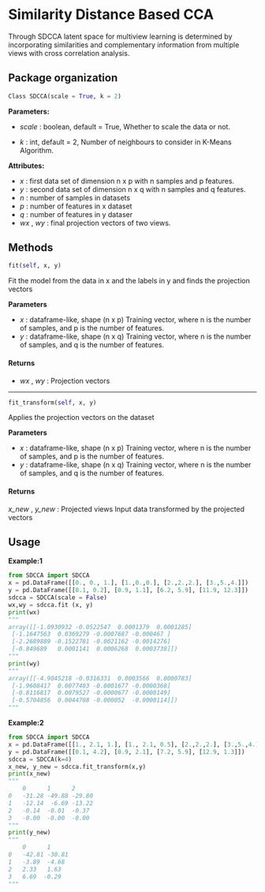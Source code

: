 # Similarity Distance Based CCA

Through SDCCA latent space for multiview learning is determined by incorporating similarities and complementary information from multiple views with cross correlation analysis.


## Package organization

```python
Class SDCCA(scale = True, k = 2)
```

**Parameters:**
- *scale* : boolean, default = True, Whether to scale the data or not.

- *k* : int, default = 2, Number of neighbours to consider in K-Means Algorithm.

**Attributes:**
- *x* : first data set of dimension n x p with n samples and p features.
- *y* : second data set of dimension n x q with n samples and q features.
- *n* : number of samples in datasets
- *p* : number of features in x dataset
- *q* : number of features in y dataser
- *wx* , *wy* : final projection vectors of two views.

 ## Methods
```python
fit(self, x, y)
```
Fit the model from the data in x and the labels in y and finds the projection vectors

**Parameters**
- *x* : dataframe-like, shape (n x p)
      Training vector, where n is the number of samples, and p is the number of features.
- *y* : dataframe-like, shape (n x q)
      Training vector, where n is the number of samples, and q is the number of features.

#### Returns
- *wx* , *wy* : Projection vectors
------------------------------------------------------------------ 


```python
fit_transform(self, x, y)
```
Applies the projection vectors on the dataset 

 **Parameters**
- *x* : dataframe-like, shape (n x p)
    Training vector, where n is the number of samples, and p is the number of features.
- *y* : dataframe-like, shape (n x q)
    Training vector, where n is the number of samples, and q is the number of features.
	
#### Returns
*x_new* , *y_new* : Projected views
Input data transformed by the projected vectors



## Usage
 **Example:1**
```python
from SDCCA import SDCCA
x = pd.DataFrame([[0., 0., 1.], [1.,0.,0.], [2.,2.,2.], [3.,5.,4.]])
y = pd.DataFrame([[0.1, 0.2], [0.9, 1.1], [6.2, 5.9], [11.9, 12.3]])
sdcca = SDCCA(scale = False)
wx,wy = sdcca.fit (x, y)
print(wx)
"""
array([[-1.0930932 -0.0522547  0.0001379  0.0001285]
 [-1.1647563  0.0369279 -0.0007687 -0.000467 ]
 [-2.2689889 -0.1522781 -0.0021162 -0.0014276]
 [-0.849689   0.0001141  0.0006268  0.0003738]]) 
"""
print(wy)
"""
array([[-4.9045218 -0.0316331  0.0003566  0.0000783]
 [-1.9608417  0.0077403 -0.0001677 -0.0000368]
 [-0.8116817  0.0079527 -0.0000677 -0.0000149]
 [-0.5704856  0.0044708 -0.000052  -0.0000114]])
"""
```
 **Example:2**
```python
from SDCCA import SDCCA
x = pd.DataFrame([[1., 2.1, 1.], [1., 2.1, 0.5], [2.,2.,2.], [3.,5.,4.]])
y = pd.DataFrame([[0.1, 4.2], [0.9, 2.1], [7.2, 5.9], [12.9, 1.3]])
sdcca = SDCCA(k=4)
x_new, y_new = sdcca.fit_transform(x,y)
print(x_new)
"""
    0      1      2
0   -31.28 -49.88 -29.80
1   -12.14  -6.69 -13.22
2   -0.14  -0.01  -0.37
3   -0.00  -0.00  -0.00
"""
print(y_new)
"""
    0      1
0   -42.81 -30.81
1   -3.89  -4.68
2   2.33   1.63
3   6.69  -0.29
"""
```
